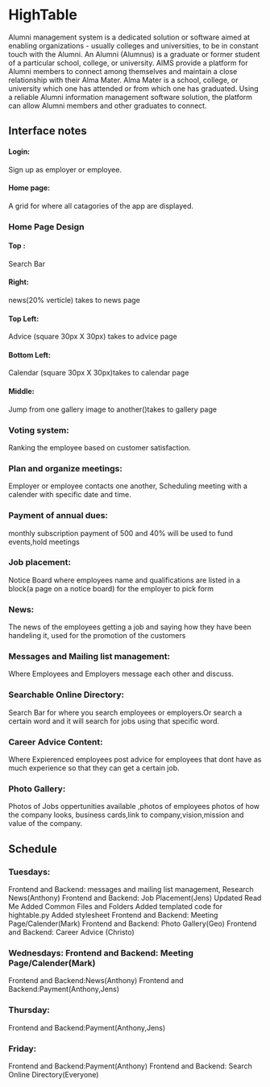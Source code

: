 # HighTable

Alumni management system is a dedicated solution or software aimed at enabling organizations -
usually colleges and universities, to be in constant touch with the Alumni. An Alumni (Alumnus) is a
graduate or former student of a particular school, college, or university. AIMS provide a platform
for Alumni members to connect among themselves and maintain a close relationship with their
Alma Mater. Alma Mater is a school, college, or university which one has attended or from which
one has graduated. Using a reliable Alumni information management software solution, the
platform can allow Alumni members and other graduates to connect. 


## Interface notes

#### Login:
Sign up as employer or employee.

#### Home page:
A grid for where all catagories of the app are displayed.

### Home Page Design

#### Top :
Search Bar
#### Right: 
news(20% verticle) takes to news page
#### Top Left:
Advice (square 30px X 30px) takes to advice page
#### Bottom Left:
Calendar (square 30px X 30px)takes to calendar page
#### Middle:
Jump from one gallery image to another()takes to gallery page

### Voting system:
Ranking the employee based on customer satisfaction.

### Plan and organize meetings:
Employer or employee contacts one another, Scheduling meeting with a calender with specific date and time.

### Payment of annual dues: 
monthly subscription payment of 500 and 40% will be used to fund events,hold meetings 

### Job placement:
Notice Board where employees name and qualifications are listed in a block(a page on a notice board) for the employer to pick form

### News: 
The news of the employees getting a job and saying how they have been handeling it, used for the promotion of the customers

### Messages and Mailing list management: 
Where Employees and Employers message each other and discuss.

### Searchable Online Directory:
Search Bar for where you search employees or employers.Or search a certain word and it will search for jobs using that specific word.

### Career Advice Content:
Where Expierenced employees post advice for employees that dont have as much experience so that they can get a certain job.

### Photo Gallery:
Photos of Jobs oppertunities available ,photos of employees photos of how the company looks, business cards,link to company,vision,mission and value of the company.

## Schedule

### Tuesdays:
Frontend and Backend: messages and mailing list management, Research News(Anthony) 
Frontend and Backend: Job Placement(Jens)
  Updated Read Me
  Added Common Files and Folders
  Added templated code for hightable.py
  Added stylesheet
Frontend and Backend: Meeting Page/Calender(Mark)
Frontend and Backend: Photo Gallery(Geo)
Frontend and Backend: Career Advice (Christo)

### Wednesdays:               Frontend and Backend: Meeting Page/Calender(Mark)
Frontend and Backend:News(Anthony) 
Frontend and Backend:Payment(Anthony,Jens)

### Thursday:                 
Frontend and Backend:Payment(Anthony,Jens)


### Friday:                    
Frontend and Backend:Payment(Anthony)
Frontend and Backend: Search Online Directory(Everyone)

